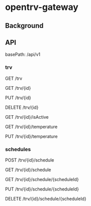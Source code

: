 # opentrv-gateway

## Background

## API

basePath: /api/v1

### trv

GET /trv

GET /trv/{id}

PUT /trv/{id}

DELETE /trv/{id}

GET /trv/{id}/isActive

GET /trv/{id}/temperature

PUT /trv/{id}/temperature

### schedules

POST /trv/{id}/schedule

GET /trv/{id}/schedule

GET /trv/{id}/schedule/{scheduleId}

PUT /trv/{id}/schedule/{scheduleId}

DELETE /trv/{id}/schedule/{scheduleId}
